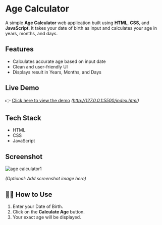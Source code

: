 # Age Calculator

A simple **Age Calculator** web application built using **HTML**, **CSS**, and **JavaScript**. It takes your date of birth as input and calculates your age in years, months, and days.

## Features

- Calculates accurate age based on input date
- Clean and user-friendly UI
- Displays result in Years, Months, and Days

## Live Demo

👉 [Click here to view the demo](#) *(http://127.0.0.1:5500/index.html)*

##  Tech Stack

- HTML
- CSS
- JavaScript

## Screenshot
![age calculator1](https://github.com/user-attachments/assets/bf78afc9-f792-4fbb-adff-e46c90497cb6)




*(Optional: Add screenshot image here)*

## 🧑‍💻 How to Use

1. Enter your Date of Birth.
2. Click on the **Calculate Age** button.
3. Your exact age will be displayed.


